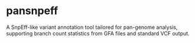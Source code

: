 # pansnpeff
A SnpEff-like variant annotation tool tailored for pan-genome analysis, supporting branch count statistics from GFA files and standard VCF output.
